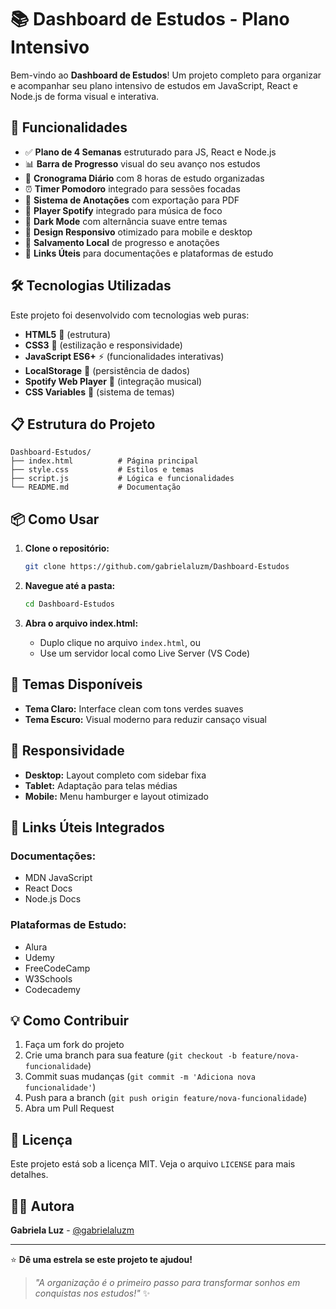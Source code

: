 # 📚 Dashboard de Estudos - Plano Intensivo

Bem-vindo ao **Dashboard de Estudos**! Um projeto completo para organizar e acompanhar seu plano intensivo de estudos em JavaScript, React e Node.js de forma visual e interativa.

## 🚀 Funcionalidades

- ✅ **Plano de 4 Semanas** estruturado para JS, React e Node.js
- 📊 **Barra de Progresso** visual do seu avanço nos estudos
- 📅 **Cronograma Diário** com 8 horas de estudo organizadas
- ⏰ **Timer Pomodoro** integrado para sessões focadas
- 📝 **Sistema de Anotações** com exportação para PDF
- 🎵 **Player Spotify** integrado para música de foco
- 🌙 **Dark Mode** com alternância suave entre temas
- 📱 **Design Responsivo** otimizado para mobile e desktop
- 💾 **Salvamento Local** de progresso e anotações
- 🔗 **Links Úteis** para documentações e plataformas de estudo

## 🛠 Tecnologias Utilizadas

Este projeto foi desenvolvido com tecnologias web puras:

- **HTML5** 📄 (estrutura)
- **CSS3** 🎨 (estilização e responsividade)
- **JavaScript ES6+** ⚡ (funcionalidades interativas)
- **LocalStorage** 💾 (persistência de dados)
- **Spotify Web Player** 🎵 (integração musical)
- **CSS Variables** 🎯 (sistema de temas)

## 📋 Estrutura do Projeto

```
Dashboard-Estudos/
├── index.html          # Página principal
├── style.css           # Estilos e temas
├── script.js           # Lógica e funcionalidades
└── README.md           # Documentação
```

## 📦 Como Usar

1. **Clone o repositório:**

   ```bash
   git clone https://github.com/gabrielaluzm/Dashboard-Estudos
   ```

2. **Navegue até a pasta:**

   ```bash
   cd Dashboard-Estudos
   ```

3. **Abra o arquivo index.html:**
   - Duplo clique no arquivo `index.html`, ou
   - Use um servidor local como Live Server (VS Code)

## 🎨 Temas Disponíveis

- **Tema Claro:** Interface clean com tons verdes suaves
- **Tema Escuro:** Visual moderno para reduzir cansaço visual

## 📱 Responsividade

- **Desktop:** Layout completo com sidebar fixa
- **Tablet:** Adaptação para telas médias
- **Mobile:** Menu hamburger e layout otimizado

## 🔗 Links Úteis Integrados

### **Documentações:**

- MDN JavaScript
- React Docs
- Node.js Docs

### **Plataformas de Estudo:**

- Alura
- Udemy
- FreeCodeCamp
- W3Schools
- Codecademy

## 💡 Como Contribuir

1. Faça um fork do projeto
2. Crie uma branch para sua feature (`git checkout -b feature/nova-funcionalidade`)
3. Commit suas mudanças (`git commit -m 'Adiciona nova funcionalidade'`)
4. Push para a branch (`git push origin feature/nova-funcionalidade`)
5. Abra um Pull Request

## 📄 Licença

Este projeto está sob a licença MIT. Veja o arquivo `LICENSE` para mais detalhes.

## 🙋‍♀️ Autora

**Gabriela Luz** - [@gabrielaluzm](https://github.com/gabrielaluzm)

---

⭐ **Dê uma estrela se este projeto te ajudou!**

> _"A organização é o primeiro passo para transformar sonhos em conquistas nos estudos!"_ ✨
